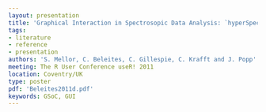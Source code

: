 ```yaml
---
layout: presentation
title: 'Graphical Interaction in Spectrosopic Data Analysis: `hyperSpecGUI`'
tags: 
- literature
- reference
- presentation
authors: 'S. Mellor, C. Beleites, C. Gillespie, C. Krafft and J. Popp'
meeting: The R User Conference useR! 2011
location: Coventry/UK
type: poster
pdf: 'Beleites2011d.pdf'
keywords: GSoC, GUI
---
```

